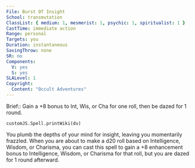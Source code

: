 ```yaml
---
File: Burst Of Insight
School: transmutation
ClassList: { medium: 1, mesmerist: 1, psychic: 1, spiritualist: 1 }
CastTime: immediate action
Range: personal
Targets: you
Duration: instantaneous
SavingThrow: none
SR: no
Components:
  V: yes
  S: yes
SLALevel: 1
Copyright:
  Content: "Occult Adventures"
---
```

Brief:: Gain a +8 bonus to Int, Wis, or Cha for one roll, then be dazed for 1 round.

```dataviewjs
customJS.Spell.printWiki(dv)
```

You plumb the depths of your mind for insight, leaving you momentarily frazzled. When you are about to make a d20 roll based on Intelligence, Wisdom, or Charisma, you can cast this spell to gain a +8 enhancement bonus to Intelligence, Wisdom, or Charisma for that roll, but you are dazed for 1 round afterward.
